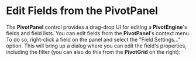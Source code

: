 Edit Fields from the PivotPanel
===============================

The **PivotPanel** control provides a drag-drop UI for editing a **PivotEngine**'s fields and field lists. You can edit fields from the **PivotPanel**'s context menu. To do so, right-click a field on the panel and select the "Field Settings..." option. This will bring up a dialog where you can edit the field's properties, including the filter (you can also do this from the **PivotGrid** on the right):